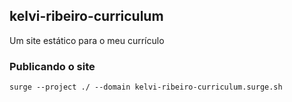 ## kelvi-ribeiro-curriculum

Um site estático para o meu currículo

### Publicando o site 

`surge --project ./ --domain kelvi-ribeiro-curriculum.surge.sh`
